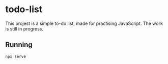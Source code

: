 # todo-list
This projest is a simple to-do list, made for practising JavaScript. The work is still in progress.

## Running
`npx serve`
